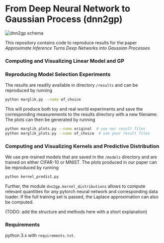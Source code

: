 # From Deep Neural Network to Gaussian Process (dnn2gp)
![dnn2gp schema](https://github.com/team-approx-bayes/dnn2gp/blob/master/figures/dnn2gp_schema.png)

This repository contains code to reproduce results for the paper *Approximate Inference Turns Deep Networks into Gaussian Processes*

### Computing and Visualizing Linear Model and GP

### Reproducing Model Selection Experiments

The results are readily available in directory `/results` and can be reproduced by running
```bash
python marglik.py --name of_choice
```

This will produce both toy and real world experiments and save the corresponding measurements
to the results directory with a new filename. The plots can then be generated by running
```bash
python marglik_plots.py --name original  # use our result files
python marglik_plots.py --name of_choice  # use your result files
```

### Computing and Visualizing Kernels and Predictive Distribution

We use pre-trained models that are saved in the `/models` directory and are trained on 
either CIFAR-10 or MNIST. The plots produced in our paper can be reproduced by running
```bash
python kernel_predist.py
```
Further, the module `dnn2gp.kernel_distributions` allows to compute relevant quantities
for any pytorch neural network and corresponding data loader. If the full training set is
passed, the Laplace approximation can also be computed.

(TODO: add the structure and methods here with a short explanation)

### Requirements

python 3.x with `requirements.txt`.
